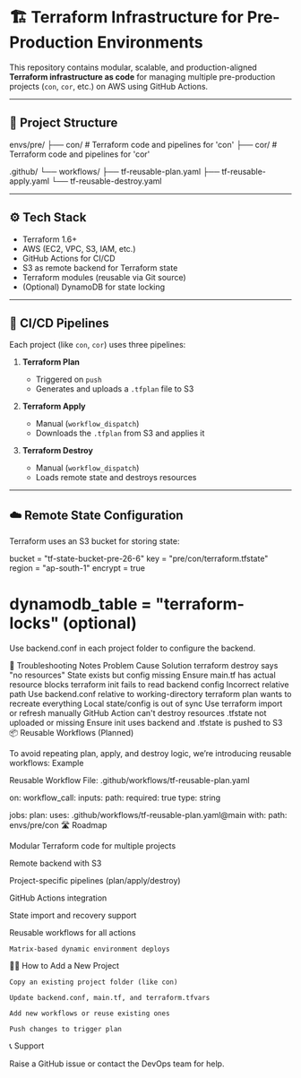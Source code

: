 # 🏗️ Terraform Infrastructure for Pre-Production Environments

This repository contains modular, scalable, and production-aligned **Terraform infrastructure as code** for managing multiple pre-production projects (`con`, `cor`, etc.) on AWS using GitHub Actions.

---

## 📁 Project Structure
envs/pre/
├── con/                  # Terraform code and pipelines for 'con'
├── cor/                  # Terraform code and pipelines for 'cor'

.github/
└── workflows/
    ├── tf-reusable-plan.yaml
    ├── tf-reusable-apply.yaml
    └── tf-reusable-destroy.yaml



---

## ⚙️ Tech Stack

- Terraform 1.6+
- AWS (EC2, VPC, S3, IAM, etc.)
- GitHub Actions for CI/CD
- S3 as remote backend for Terraform state
- Terraform modules (reusable via Git source)
- (Optional) DynamoDB for state locking

---

## 🚀 CI/CD Pipelines

Each project (like `con`, `cor`) uses three pipelines:

1. **Terraform Plan**  
   - Triggered on `push`
   - Generates and uploads a `.tfplan` file to S3

2. **Terraform Apply**  
   - Manual (`workflow_dispatch`)
   - Downloads the `.tfplan` from S3 and applies it

3. **Terraform Destroy**  
   - Manual (`workflow_dispatch`)
   - Loads remote state and destroys resources

---

## ☁️ Remote State Configuration

Terraform uses an S3 bucket for storing state:


bucket         = "tf-state-bucket-pre-26-6"
key            = "pre/con/terraform.tfstate"
region         = "ap-south-1"
encrypt        = true
# dynamodb_table = "terraform-locks" (optional)
Use backend.conf in each project folder to configure the backend.


🧪 Troubleshooting Notes
Problem	Cause	Solution
terraform destroy says "no resources"	State exists but config missing	Ensure main.tf has actual resource blocks
terraform init fails to read backend config	Incorrect relative path	Use backend.conf relative to working-directory
terraform plan wants to recreate everything	Local state/config is out of sync	Use terraform import or refresh manually
GitHub Action can't destroy resources	.tfstate not uploaded or missing	Ensure init uses backend and .tfstate is pushed to S3
📦 Reusable Workflows (Planned)

To avoid repeating plan, apply, and destroy logic, we’re introducing reusable workflows:
Example

Reusable Workflow File: .github/workflows/tf-reusable-plan.yaml

on:
  workflow_call:
    inputs:
      path:
        required: true
        type: string


jobs:
  plan:
    uses: .github/workflows/tf-reusable-plan.yaml@main
    with:
      path: envs/pre/con
🛣️ Roadmap

Modular Terraform code for multiple projects

Remote backend with S3

Project-specific pipelines (plan/apply/destroy)

GitHub Actions integration

State import and recovery support

Reusable workflows for all actions

    Matrix-based dynamic environment deploys

🧑‍💻 How to Add a New Project

    Copy an existing project folder (like con)

    Update backend.conf, main.tf, and terraform.tfvars

    Add new workflows or reuse existing ones

    Push changes to trigger plan

📞 Support

Raise a GitHub issue or contact the DevOps team for help.




